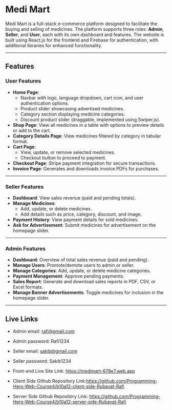 # Medi Mart

Medi Mart is a full-stack e-commerce platform designed to facilitate the buying and selling of medicines. The platform supports three roles: **Admin**, **Seller**, and **User**, each with its own dashboard and features. The website is built using React.js for the frontend and Firebase for authentication, with additional libraries for enhanced functionality.

---

## Features

### User Features
- **Home Page**:  
  - Navbar with logo, language dropdown, cart icon, and user authentication options.
  - Product slider showcasing advertised medicines.
  - Category section displaying medicine categories.
  - Discount product slider (draggable, implemented using Swiper.js).
- **Shop Page**: View all medicines in a table with options to preview details or add to the cart.
- **Category Details Page**: View medicines filtered by category in tabular format.
- **Cart Page**:  
  - View, update, or remove selected medicines.
  - Checkout button to proceed to payment.
- **Checkout Page**: Stripe payment integration for secure transactions.
- **Invoice Page**: Generates and downloads invoice PDFs for purchases.

---

### Seller Features
- **Dashboard**: View sales revenue (paid and pending totals).
- **Manage Medicines**:  
  - Add, update, or delete medicines.
  - Add details such as price, category, discount, and image.
- **Payment History**: View payment details for sold medicines.
- **Ask for Advertisement**: Submit medicines for advertisement on the homepage slider.

---

### Admin Features
- **Dashboard**: Overview of total sales revenue (paid and pending).
- **Manage Users**: Promote/demote users to admin or seller.
- **Manage Categories**: Add, update, or delete medicine categories.
- **Payment Management**: Approve pending payments.
- **Sales Report**: Generate and download sales reports in PDF, CSV, or Excel formats.
- **Manage Banner Advertisements**: Toggle medicines for inclusion in the homepage slider.

---

## Live Links

- Admin email: rafi@gmail.com
- Admin password: Rafi1234

- Seller email: sakib@gmail.com
- Seller password: Sakib1234

- Front-end Live Site Link: https://medimart-678e7.web.app

- Client Side Github Repository Link:https://github.com/Programming-Hero-Web-Course4/b10a12-client-side-Rubayat-Rafi
- Server Side Github Repository Link: https://github.com/Programming-Hero-Web-Course4/b10a12-server-side-Rubayat-Rafi


